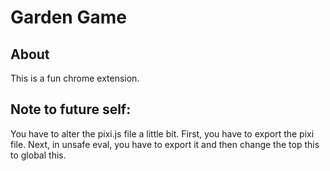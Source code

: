 # Garden Game
## About
This is a fun chrome extension.

## Note to future self:
You have to alter the pixi.js file a little bit. First, you have to export the pixi file. Next, in unsafe eval, you have to export it and then change the top this to global this. 